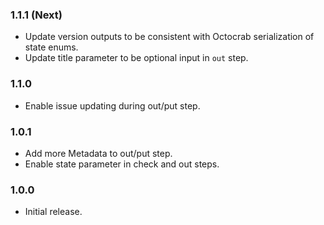 ### 1.1.1 (Next)
- Update version outputs to be consistent with Octocrab serialization of state enums.
- Update title parameter to be optional input in `out` step.

### 1.1.0
- Enable issue updating during out/put step.

### 1.0.1
- Add more Metadata to out/put step.
- Enable state parameter in check and out steps.

### 1.0.0
- Initial release.
